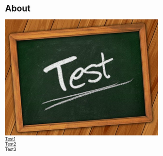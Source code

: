 # About

![](./test.jpg)
<br />
[Test1](./test.jpg)
<br />
[Test2](/pages/about/test.jpg)
<br />
<a :href="imgUrl">Test3</a>
<script setup>
import imgUrl from './test.jpg'
</script>
